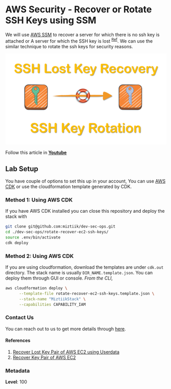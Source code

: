 # AWS Security - Recover or Rotate SSH Keys using SSM

  We will use [AWS SSM](https://www.youtube.com/watch?v=5JnOVMb4lTs) to recover a server for which there is no ssh key is attached or A server for which the SSH key is lost <sup>[Ref](#References)</sup>. We can use the similar technique to rotate the ssh keys for security reasons.

  ![Recover or Rotate SSH Keys using SSM](images/setup-ssh-key-recovery-using-userdata-valaxy-00.png)

  Follow this article in **[Youtube](https://www.youtube.com/c/ValaxyTechnologies)**

## Lab Setup

  You have couple of options to set this up in your account, You can use [AWS CDK](https://www.youtube.com/watch?v=MKwxpszw0Rc) or use the cloudformation template generated by CDK.

### Method 1: Using AWS CDK

  If you have AWS CDK installed you can close this repository and deploy the stack with 

  ```sh
  git clone git@github.com:miztiik/dev-sec-ops.git
  cd ./dev-sec-ops/rotate-recover-ec2-ssh-keys/
  source .env/bin/activate
  cdk deploy
  ```

### Method 2: Using AWS CDK

  If you are using cloudformation, download the templates are under `cdk.out` directory. The stack name is usually `DIR_NAME.template.json`. You can deploy them through GUI or console.
  _From the CLI,_

  ```sh
  aws cloudformation deploy \
        --template-file rotate-recover-ec2-ssh-keys.template.json \
        --stack-name "MiztiikStack" \
        --capabilities CAPABILITY_IAM
  ```

### Contact Us

You can reach out to us to get more details through [here](https://youtube.com/c/valaxytechnologies/about).

#### References

1. [Recover Lost Key Pair of AWS EC2 using Userdata](https://www.youtube.com/watch?v=Bqt538HRsws)
1. [Recover Key Pair of AWS EC2](https://www.youtube.com/watch?v=5btWXn4yWzQ)

### Metadata

**Level**: 100
